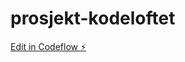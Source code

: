# prosjekt-kodeloftet

[Edit in Codeflow ⚡️](https://stackblitz.com/~/github.com/JulieKodehode/prosjekt-kodeloftet)